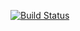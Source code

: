 [![Build Status](https://travis-ci.org/bwainstock/lighterpack-clone.svg?branch=master)](https://travis-ci.org/bwainstock/lighterpack-clone)
